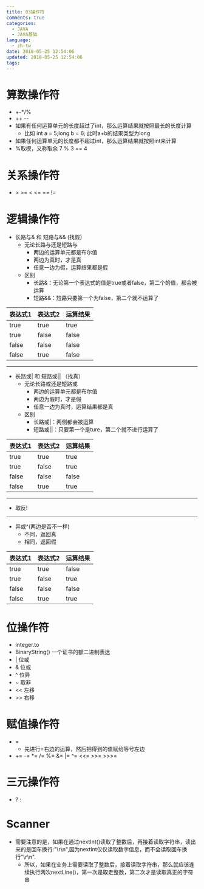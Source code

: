 ```yaml
---
title: 03操作符
comments: true
categories:
  - JAVA
  - JAVA基础
language:
  - zh-tw
date: 2018-05-25 12:54:06
updated: 2018-05-25 12:54:06
tags:
---
```

# 算数操作符
- +-*/%
- ++ --
- 如果有任何运算单元的长度超过了int，那么运算结果就按照最长的长度计算
	- 比如 int a = 5;long b = 6; 此时a+b的结果类型为long
- 如果任何运算单元的长度都不超过int，那么运算结果就按照int来计算
- %取模，又称取余 7 % 3 == 4

# 关系操作符
- \> \>= < <= == !=

# 逻辑操作符
- 长路与& 和 短路与&& (找假）
	- 无论长路与还是短路与
		- 两边的运算单元都是布尔值
		- 两边为真时，才是真
		- 任意一边为假，运算结果都是假
	- 区别
		- 长路&：无论第一个表达式的值是true或者false，第二个的值，都会被运算
		- 短路&&：短路只要第一个为false，第二个就不运算了

| 表达式1 | 表达式2 | 运算结果 |
| -- | -- | -- |
| true | true | true |
| true | false | false |
| false | false | false |
| false | true | false |

----

- 长路或| 和 短路或|| （找真）
	- 无论长路或还是短路或
		- 两边的运算单元都是布尔值
		- 两边为假时，才是假
		- 任意一边为真时，运算结果都是真
	- 区别
		- 长路或|：两侧都会被运算
		- 短路或||：只要第一个是ture，第二个就不进行运算了

| 表达式1 | 表达式2 | 运算结果 |
| -- | -- | -- |
| true | true | true |
| true | false | true |
| false | false | false |
| false | true | true |

---

- 取反!

 ---

- 异或^(两边是否不一样)
	- 不同，返回真
	- 相同，返回假

| 表达式1 | 表达式2 | 运算结果 |
| -- | -- | -- |
| true | true | false |
| true | false | true |
| false | false | false |
| false | true | true |

# 位操作符
- Integer.to
- BinaryString() 一个证书的额二进制表达
- | 位或
- & 位或
- ^ 位异
- ~ 取非
- << 左移
- \>> 右移


# 赋值操作符
- =
	- 先进行=右边的运算，然后把得到的值赋给等号左边
- += -= *= /= %= &= |= ^= <<= >>= >>>=

# 三元操作符
- ? :

# Scanner
- 需要注意的是，如果在通过nextInt()读取了整数后，再接着读取字符串，读出来的是回车换行:"\r\n",因为nextInt仅仅读取数字信息，而不会读取回车换行"\r\n".
	- 所以，如果在业务上需要读取了整数后，接着读取字符串，那么就应该连续执行两次nextLine()，第一次是取走整数，第二次才是读取真正的字符串
